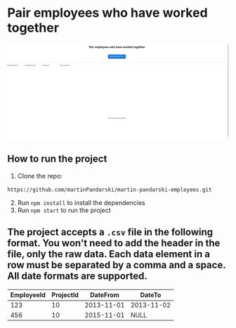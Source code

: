 # Pair employees who have worked together

!['Pair-employees-screenshot'](/public/app-screenshot.png)

## How to run the project

1. Clone the repo:

```
https://github.com/martinPandarski/martin-pandarski-employees.git
```

2. Run `npm install` to install the dependencies
3. Run `npm start` to run the project

## The project accepts a `.csv` file in the following format. You won't need to add the header in the file, only the raw data. Each data element in a row must be separated by a comma and a space. All date formats are supported.

| EmployeeId | ProjectId | DateFrom   | DateTo     |
| ---------- | --------- | ---------- | ---------- |
| 123        | 10        | 2013-11-01 | 2013-11-02 |
| 456        | 10        | 2015-11-01 | NULL       |
